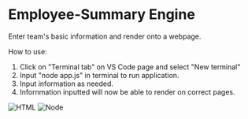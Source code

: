 # Employee-Summary Engine

Enter team's basic information and render onto a webpage.

How to use:

1. Click on "Terminal tab" on VS Code page and select "New terminal"
2. Input "node app.js" in terminal to run application.
3. Input information as needed.
4. Infornmation inputted will now be able to render on correct pages.


![HTML](https://user-images.githubusercontent.com/87465185/137603995-543de340-4db8-4337-b9cc-ce93764b40f3.png)
![Node](https://user-images.githubusercontent.com/87465185/137604005-466f4f0c-ebe2-41b4-9902-3794843c0ec0.png)